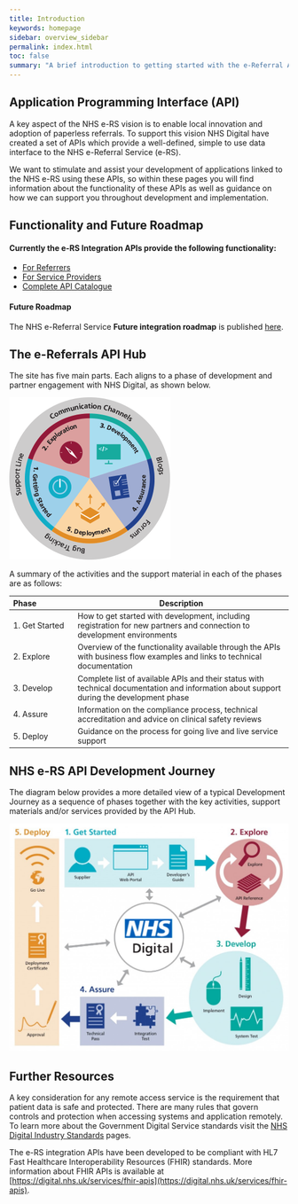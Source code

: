 ```yaml
---
title: Introduction
keywords: homepage
sidebar: overview_sidebar
permalink: index.html
toc: false
summary: "A brief introduction to getting started with the e-Referral APIs"
---
```


## Application Programming Interface (API) ##

A key aspect of the NHS e-RS vision is to enable local innovation and adoption of paperless referrals. To support this vision NHS Digital have created a set of APIs which provide a well-defined, simple to use data interface to the NHS e-Referral Service (e-RS).

We want to stimulate and assist your development of applications linked to the NHS e-RS using these APIs, so within these pages you will find information about the functionality of these APIs as well as guidance on how we can support you throughout development and implementation.

## Functionality and Future Roadmap
#### Currently the e-RS Integration APIs provide the following functionality:

- [For Referrers](creating_referrals.html)
- [For Service Providers](receiving_referrals.html)
- [Complete API Catalogue](explore_endpoint_catalogue.html)

#### Future Roadmap
The NHS e-Referral Service **Future integration roadmap** is published [here](https://digital.nhs.uk/services/e-referral-service/the-future-of-the-nhs-e-referral-service#future-service-roadmap).

## The e-Referrals API Hub ##
The site has five main parts. Each aligns to a phase of development and partner engagement with NHS Digital, as shown below.  

<img src="./images/ecosystem/eRS-ecosystem.gif" alt="NHS e-RS API Hub Resources"/>

A summary of the activities and the support material in each of the phases are as follows:

|Phase&nbsp;&nbsp;&nbsp;&nbsp;&nbsp;&nbsp;&nbsp;&nbsp;&nbsp;&nbsp;&nbsp;&nbsp;&nbsp;&nbsp;&nbsp;&nbsp;|Description|
|---|---|
|1.&nbsp;Get&nbsp;Started | How to get started with development, including registration for new partners and connection to development environments|
|2.&nbsp;Explore | Overview of the functionality available through the APIs with business flow examples and links to technical documentation |
|3.&nbsp;Develop | Complete list of available APIs and their status with technical documentation and information about support during the development phase |
|4.&nbsp;Assure | Information on the compliance process, technical accreditation and advice on clinical safety reviews |
|5.&nbsp;Deploy | Guidance on the process for going live and live service support |

## NHS e-RS API Development Journey ##
The diagram below provides a more detailed view of a typical Development Journey as a sequence of phases together with the key activities, support materials and/or services provided by the API Hub.  

<img src="./images/getstarted/devjourney.jpg" alt="NHS e-RS API Development Journey"/>  

## Further Resources ##

A key consideration for any remote access service is the requirement that patient data is safe and protected. There are many rules that govern controls and protection when accessing systems and application remotely. To learn more about the Government Digital Service standards visit the [NHS Digital Industry Standards](https://digital.nhs.uk/services/health-and-social-care-network/hscn-technical-guidance/business-applications-guidance/industry-standards) pages.

The e-RS integration APIs have been developed to be compliant with HL7 Fast Healthcare Interoperability Resources (FHIR) standards. More information about FHIR APIs is available at [https://digital.nhs.uk/services/fhir-apis](https://digital.nhs.uk/services/fhir-apis).
